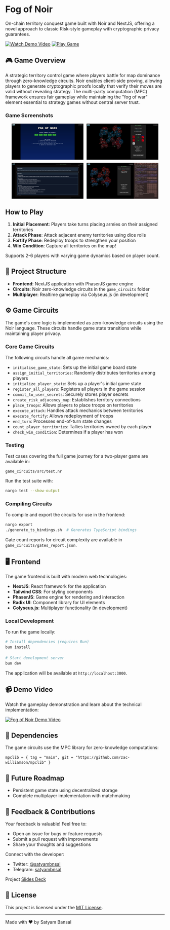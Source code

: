 # Fog of Noir


On-chain territory conquest game built with Noir and NextJS, offering a novel approach to classic Risk-style gameplay with cryptographic privacy guarantees.

[![Watch Demo Video](https://img.shields.io/badge/Watch-Demo_Video-red?style=for-the-badge&logo=youtube)](https://youtu.be/AV11QVYc4uU)
[![Play Game](https://img.shields.io/badge/Play-Game-green?style=for-the-badge&logo=vercel)](http://fog-of-noir.vercel.app/)

## 🎮 Game Overview

A strategic territory control game where players battle for map dominance through zero-knowledge circuits. Noir enables client-side proving, allowing players to generate cryptographic proofs locally that verify their moves are valid without revealing strategy. The multi-party computation (MPC) framework ensures fair gameplay while maintaining the "fog of war" element essential to strategy games without central server trust.

### Game Screenshots

<div style="display: flex; flex-wrap: wrap; gap: 10px; justify-content: center">
  <img src="./public/previews/1.png"  width="45%"/>
  <img src="./public/previews/2.png" width="45%" alt="Attack phase" />
  <img src="./public/previews/3.png" width="45%" alt="Initial placement" />
  <img src="./public/previews/4.png" width="45%" alt="Game setup screen" />
</div>

## How to Play

1. **Initial Placement**: Players take turns placing armies on their assigned territories
2. **Attack Phase**: Attack adjacent enemy territories using dice rolls
3. **Fortify Phase**: Redeploy troops to strengthen your position
4. **Win Condition**: Capture all territories on the map!

Supports 2-6 players with varying game dynamics based on player count.

## 🧩 Project Structure

- **Frontend**: NextJS application with PhaserJS game engine
- **Circuits**: Noir zero-knowledge circuits in the `game_circuits` folder
- **Multiplayer**: Realtime gameplay via Colyseus.js (in development)

## ⚙️ Game Circuits

The game's core logic is implemented as zero-knowledge circuits using the Noir language. These circuits handle game state transitions while maintaining player privacy.

### Core Game Circuits

The following circuits handle all game mechanics:

- `initialise_game_state`: Sets up the initial game board state
- `assign_initial_territories`: Randomly distributes territories among players
- `initialize_player_state`: Sets up a player's initial game state
- `register_all_players`: Registers all players in the game session
- `commit_to_user_secrets`: Securely stores player secrets
- `create_risk_adjacency_map`: Establishes territory connections
- `place_troops`: Allows players to place troops on territories
- `execute_attack`: Handles attack mechanics between territories
- `execute_fortify`: Allows redeployment of troops
- `end_turn`: Processes end-of-turn state changes
- `count_player_territories`: Tallies territories owned by each player
- `check_win_condition`: Determines if a player has won

### Testing

Test cases covering the full game journey for a two-player game are available in:
```
game_circuits/src/test.nr
```

Run the test suite with:
```bash
nargo test --show-output
```

### Compiling Circuits

To compile and export the circuits for use in the frontend:

```bash
nargo export
./generate_ts_bindings.sh  # Generates TypeScript bindings
```

Gate count reports for circuit complexity are available in `game_circuits/gates_report.json`.

## 🖥️ Frontend

The game frontend is built with modern web technologies:

- **NextJS**: React framework for the application
- **Tailwind CSS**: For styling components
- **PhaserJS**: Game engine for rendering and interaction
- **Radix UI**: Component library for UI elements
- **Colyseus.js**: Multiplayer functionality (in development)

### Local Development

To run the game locally:

```bash
# Install dependencies (requires Bun)
bun install

# Start development server
bun dev
```

The application will be available at `http://localhost:3000`.

## 📹 Demo Video

Watch the gameplay demonstration and learn about the technical implementation:

<a href="https://youtu.be/AV11QVYc4uU">
  <img src="https://img.youtube.com/vi/AV11QVYc4uU/0.jpg" alt="Fog of Noir Demo Video" width="600">
</a>

## 🔗 Dependencies

The game circuits use the MPC library for zero-knowledge computations:

```
mpclib = { tag = "main", git = "https://github.com/zac-williamson/mpclib" }
```

## 🚀 Future Roadmap

- Persistent game state using decentralized storage
- Complete multiplayer implementation with matchmaking

## 📝 Feedback & Contributions

Your feedback is valuable! Feel free to:
- Open an issue for bugs or feature requests
- Submit a pull request with improvements
- Share your thoughts and suggestions

Connect with the developer:
- Twitter: [@satyambnsal](https://x.com/satyambnsal)
- Telegram: [satyambnsal](http://t.me/satyambnsal)

Project [Slides Deck](https://docs.google.com/presentation/d/13PqGn1UZDgEwVI_esuVUOcZcPDJk3nAyoU9C0nHhdqI/edit?usp=sharing)

## 📜 License

This project is licensed under the [MIT License](LICENSE).

---

Made with ❤️ by Satyam Bansal
